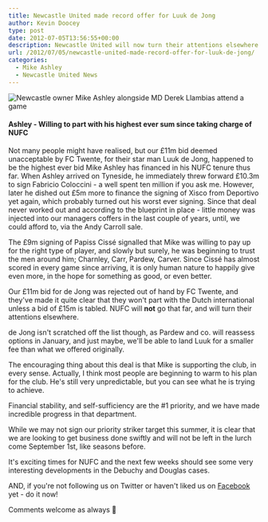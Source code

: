```yaml
---
title: Newcastle United made record offer for Luuk de Jong
author: Kevin Doocey
type: post
date: 2012-07-05T13:56:55+00:00
description: Newcastle United will now turn their attentions elsewhere after having a £11m bid for Luuk de Jong rejected out of hand by FC Twente.
url: /2012/07/05/newcastle-united-made-record-offer-for-luuk-de-jong/
categories:
  - Mike Ashley
  - Newcastle United News
---
```


![Newcastle owner Mike Ashley alongside MD Derek Llambias attend a game](https://www.tynetime.com/wp-content/uploads/2012/07/Mike-Ashley-Derek-Llambias.jpg "Newcastle United's owner Mike Ashley with Derek Llambias")

#### Ashley - Willing to part with his highest ever sum since taking charge of NUFC

Not many people might have realised, but our £11m bid deemed unacceptable by FC Twente, for their star man Luuk de Jong, happened to be the highest ever bid Mike Ashley has financed in his NUFC tenure thus far. When Ashley arrived on Tyneside, he immediately threw forward £10.3m to sign Fabricio Coloccini - a well spent ten million if you ask me. However, later he dished out £5m more to finance the signing of Xisco from Deportivo yet again, which probably turned out his worst ever signing. Since that deal never worked out and according to the blueprint in place - little money was injected into our managers coffers in the last couple of years, until, we could afford to, via the Andy Carroll sale.

The £9m signing of Papiss Cissé signalled that Mike was willing to pay up for the right type of player, and slowly but surely, he was beginning to trust the men around him; Charnley, Carr, Pardew, Carver. Since Cissé has almost scored in every game since arriving, it is only human nature to happily give even more, in the hope for something as good, or even better.

Our £11m bid for de Jong was rejected out of hand by FC Twente, and they've made it quite clear that they won't part with the Dutch international unless a bid of £15m is tabled. NUFC will **not** go that far, and will turn their attentions elsewhere.

de Jong isn't scratched off the list though, as Pardew and co. will reassess options in January, and just maybe, we'll be able to land Luuk for a smaller fee than what we offered originally.

The encouraging thing about this deal is that Mike is supporting the club, in every sense. Actually, I think most people are beginning to warm to his plan for the club. He's still very unpredictable, but you can see what he is trying to achieve.

Financial stability, and self-sufficiency are the #1 priority, and we have made incredible progress in that department.

While we may not sign our priority striker target this summer, it is clear that we are looking to get business done swiftly and will not be left in the lurch come September 1st, like seasons before.

It's exciting times for NUFC and the next few weeks should see some very interesting developments in the Debuchy and Douglas cases.

AND, if you're not following us on Twitter or haven't liked us on [Facebook][1] yet - do it now!

Comments welcome as always 🙂

[1]: http://www.facebook.com/tynetime

